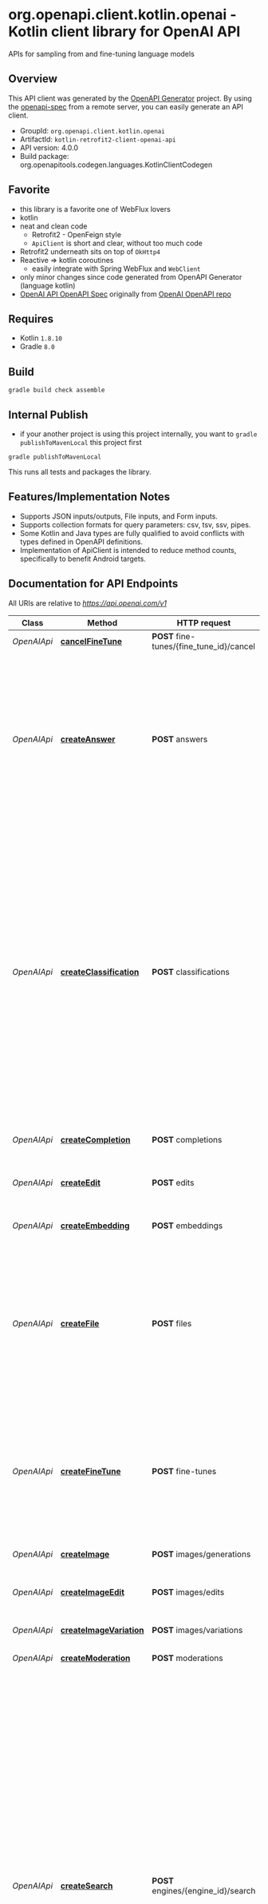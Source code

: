 # org.openapi.client.kotlin.openai - Kotlin client library for OpenAI API

APIs for sampling from and fine-tuning language models

## Overview
This API client was generated by the [OpenAPI Generator](https://openapi-generator.tech) project.  By using the [openapi-spec](https://github.com/OAI/OpenAPI-Specification) from a remote server, you can easily generate an API client.
- GroupId: `org.openapi.client.kotlin.openai`
- ArtifactId: `kotlin-retrofit2-client-openai-api`
- API version: 4.0.0
- Build package: org.openapitools.codegen.languages.KotlinClientCodegen

## Favorite
- this library is a favorite one of WebFlux lovers
- kotlin
- neat and clean code
  - Retrofit2 - OpenFeign style
  - `ApiClient` is short and clear, without too much code
- Retrofit2 underneath sits on top of `OkHttp4`
- Reactive => kotlin coroutines
  - easily integrate with Spring WebFlux and `WebClient`
- only minor changes since code generated from OpenAPI Generator (language kotlin)
- [OpenAI API OpenAPI Spec](https://github.com/openai/openai-openapi/blob/master/openapi.yaml) originally from [OpenAI OpenAPI repo](https://github.com/openai/openai-openapi/)

## Requires

* Kotlin `1.8.10`
* Gradle `8.0`

## Build

```
gradle build check assemble
```

## Internal Publish

- if your another project is using this project internally, you want to `gradle publishToMavenLocal` this project first
```
gradle publishToMavenLocal
```

This runs all tests and packages the library.

## Features/Implementation Notes

* Supports JSON inputs/outputs, File inputs, and Form inputs.
* Supports collection formats for query parameters: csv, tsv, ssv, pipes.
* Some Kotlin and Java types are fully qualified to avoid conflicts with types defined in OpenAPI definitions.
* Implementation of ApiClient is intended to reduce method counts, specifically to benefit Android targets.

<a name="documentation-for-api-endpoints"></a>
## Documentation for API Endpoints

All URIs are relative to *https://api.openai.com/v1*

Class | Method | HTTP request | Description
------------ | ------------- | ------------- | -------------
*OpenAIApi* | [**cancelFineTune**](docs/OpenAIApi.md#cancelfinetune) | **POST** fine-tunes/{fine_tune_id}/cancel | Immediately cancel a fine-tune job. 
*OpenAIApi* | [**createAnswer**](docs/OpenAIApi.md#createanswer) | **POST** answers | Answers the specified question using the provided documents and examples.  The endpoint first [searches](/docs/api-reference/searches) over provided documents or files to find relevant context. The relevant context is combined with the provided examples and question to create the prompt for [completion](/docs/api-reference/completions). 
*OpenAIApi* | [**createClassification**](docs/OpenAIApi.md#createclassification) | **POST** classifications | Classifies the specified `query` using provided examples.  The endpoint first [searches](/docs/api-reference/searches) over the labeled examples to select the ones most relevant for the particular query. Then, the relevant examples are combined with the query to construct a prompt to produce the final label via the [completions](/docs/api-reference/completions) endpoint.  Labeled examples can be provided via an uploaded `file`, or explicitly listed in the request using the `examples` parameter for quick tests and small scale use cases. 
*OpenAIApi* | [**createCompletion**](docs/OpenAIApi.md#createcompletion) | **POST** completions | Creates a completion for the provided prompt and parameters
*OpenAIApi* | [**createEdit**](docs/OpenAIApi.md#createedit) | **POST** edits | Creates a new edit for the provided input, instruction, and parameters
*OpenAIApi* | [**createEmbedding**](docs/OpenAIApi.md#createembedding) | **POST** embeddings | Creates an embedding vector representing the input text.
*OpenAIApi* | [**createFile**](docs/OpenAIApi.md#createfile) | **POST** files | Upload a file that contains document(s) to be used across various endpoints/features. Currently, the size of all the files uploaded by one organization can be up to 1 GB. Please contact us if you need to increase the storage limit. 
*OpenAIApi* | [**createFineTune**](docs/OpenAIApi.md#createfinetune) | **POST** fine-tunes | Creates a job that fine-tunes a specified model from a given dataset.  Response includes details of the enqueued job including job status and the name of the fine-tuned models once complete.  [Learn more about Fine-tuning](/docs/guides/fine-tuning) 
*OpenAIApi* | [**createImage**](docs/OpenAIApi.md#createimage) | **POST** images/generations | Creates an image given a prompt.
*OpenAIApi* | [**createImageEdit**](docs/OpenAIApi.md#createimageedit) | **POST** images/edits | Creates an edited or extended image given an original image and a prompt.
*OpenAIApi* | [**createImageVariation**](docs/OpenAIApi.md#createimagevariation) | **POST** images/variations | Creates a variation of a given image.
*OpenAIApi* | [**createModeration**](docs/OpenAIApi.md#createmoderation) | **POST** moderations | Classifies if text violates OpenAI's Content Policy
*OpenAIApi* | [**createSearch**](docs/OpenAIApi.md#createsearch) | **POST** engines/{engine_id}/search | The search endpoint computes similarity scores between provided query and documents. Documents can be passed directly to the API if there are no more than 200 of them.  To go beyond the 200 document limit, documents can be processed offline and then used for efficient retrieval at query time. When `file` is set, the search endpoint searches over all the documents in the given file and returns up to the `max_rerank` number of documents. These documents will be returned along with their search scores.  The similarity score is a positive score that usually ranges from 0 to 300 (but can sometimes go higher), where a score above 200 usually means the document is semantically similar to the query. 
*OpenAIApi* | [**deleteFile**](docs/OpenAIApi.md#deletefile) | **DELETE** files/{file_id} | Delete a file.
*OpenAIApi* | [**deleteModel**](docs/OpenAIApi.md#deletemodel) | **DELETE** models/{model} | Delete a fine-tuned model. You must have the Owner role in your organization.
*OpenAIApi* | [**downloadFile**](docs/OpenAIApi.md#downloadfile) | **GET** files/{file_id}/content | Returns the contents of the specified file
*OpenAIApi* | [**listEngines**](docs/OpenAIApi.md#listengines) | **GET** engines | Lists the currently available (non-finetuned) models, and provides basic information about each one such as the owner and availability.
*OpenAIApi* | [**listFiles**](docs/OpenAIApi.md#listfiles) | **GET** files | Returns a list of files that belong to the user's organization.
*OpenAIApi* | [**listFineTuneEvents**](docs/OpenAIApi.md#listfinetuneevents) | **GET** fine-tunes/{fine_tune_id}/events | Get fine-grained status updates for a fine-tune job. 
*OpenAIApi* | [**listFineTunes**](docs/OpenAIApi.md#listfinetunes) | **GET** fine-tunes | List your organization's fine-tuning jobs 
*OpenAIApi* | [**listModels**](docs/OpenAIApi.md#listmodels) | **GET** models | Lists the currently available models, and provides basic information about each one such as the owner and availability.
*OpenAIApi* | [**retrieveEngine**](docs/OpenAIApi.md#retrieveengine) | **GET** engines/{engine_id} | Retrieves a model instance, providing basic information about it such as the owner and availability.
*OpenAIApi* | [**retrieveFile**](docs/OpenAIApi.md#retrievefile) | **GET** files/{file_id} | Returns information about a specific file.
*OpenAIApi* | [**retrieveFineTune**](docs/OpenAIApi.md#retrievefinetune) | **GET** fine-tunes/{fine_tune_id} | Gets info about the fine-tune job.  [Learn more about Fine-tuning](/docs/guides/fine-tuning) 
*OpenAIApi* | [**retrieveModel**](docs/OpenAIApi.md#retrievemodel) | **GET** models/{model} | Retrieves a model instance, providing basic information about the model such as the owner and permissioning.


<a name="documentation-for-models"></a>
## Documentation for Models

 - [org.openapi.client.kotlin.openai.models.CreateAnswerRequest](docs/CreateAnswerRequest.md)
 - [org.openapi.client.kotlin.openai.models.CreateAnswerRequestStop](docs/CreateAnswerRequestStop.md)
 - [org.openapi.client.kotlin.openai.models.CreateAnswerResponse](docs/CreateAnswerResponse.md)
 - [org.openapi.client.kotlin.openai.models.CreateAnswerResponseSelectedDocumentsInner](docs/CreateAnswerResponseSelectedDocumentsInner.md)
 - [org.openapi.client.kotlin.openai.models.CreateClassificationRequest](docs/CreateClassificationRequest.md)
 - [org.openapi.client.kotlin.openai.models.CreateClassificationResponse](docs/CreateClassificationResponse.md)
 - [org.openapi.client.kotlin.openai.models.CreateClassificationResponseSelectedExamplesInner](docs/CreateClassificationResponseSelectedExamplesInner.md)
 - [org.openapi.client.kotlin.openai.models.CreateCompletionRequest](docs/CreateCompletionRequest.md)
 - [org.openapi.client.kotlin.openai.models.CreateCompletionRequestPrompt](docs/CreateCompletionRequestPrompt.md)
 - [org.openapi.client.kotlin.openai.models.CreateCompletionRequestStop](docs/CreateCompletionRequestStop.md)
 - [org.openapi.client.kotlin.openai.models.CreateCompletionResponse](docs/CreateCompletionResponse.md)
 - [org.openapi.client.kotlin.openai.models.CreateCompletionResponseChoicesInner](docs/CreateCompletionResponseChoicesInner.md)
 - [org.openapi.client.kotlin.openai.models.CreateCompletionResponseChoicesInnerLogprobs](docs/CreateCompletionResponseChoicesInnerLogprobs.md)
 - [org.openapi.client.kotlin.openai.models.CreateCompletionResponseUsage](docs/CreateCompletionResponseUsage.md)
 - [org.openapi.client.kotlin.openai.models.CreateEditRequest](docs/CreateEditRequest.md)
 - [org.openapi.client.kotlin.openai.models.CreateEditResponse](docs/CreateEditResponse.md)
 - [org.openapi.client.kotlin.openai.models.CreateEmbeddingRequest](docs/CreateEmbeddingRequest.md)
 - [org.openapi.client.kotlin.openai.models.CreateEmbeddingRequestInput](docs/CreateEmbeddingRequestInput.md)
 - [org.openapi.client.kotlin.openai.models.CreateEmbeddingResponse](docs/CreateEmbeddingResponse.md)
 - [org.openapi.client.kotlin.openai.models.CreateEmbeddingResponseDataInner](docs/CreateEmbeddingResponseDataInner.md)
 - [org.openapi.client.kotlin.openai.models.CreateEmbeddingResponseUsage](docs/CreateEmbeddingResponseUsage.md)
 - [org.openapi.client.kotlin.openai.models.CreateFineTuneRequest](docs/CreateFineTuneRequest.md)
 - [org.openapi.client.kotlin.openai.models.CreateImageRequest](docs/CreateImageRequest.md)
 - [org.openapi.client.kotlin.openai.models.CreateModerationRequest](docs/CreateModerationRequest.md)
 - [org.openapi.client.kotlin.openai.models.CreateModerationRequestInput](docs/CreateModerationRequestInput.md)
 - [org.openapi.client.kotlin.openai.models.CreateModerationResponse](docs/CreateModerationResponse.md)
 - [org.openapi.client.kotlin.openai.models.CreateModerationResponseResultsInner](docs/CreateModerationResponseResultsInner.md)
 - [org.openapi.client.kotlin.openai.models.CreateModerationResponseResultsInnerCategories](docs/CreateModerationResponseResultsInnerCategories.md)
 - [org.openapi.client.kotlin.openai.models.CreateModerationResponseResultsInnerCategoryScores](docs/CreateModerationResponseResultsInnerCategoryScores.md)
 - [org.openapi.client.kotlin.openai.models.CreateSearchRequest](docs/CreateSearchRequest.md)
 - [org.openapi.client.kotlin.openai.models.CreateSearchResponse](docs/CreateSearchResponse.md)
 - [org.openapi.client.kotlin.openai.models.CreateSearchResponseDataInner](docs/CreateSearchResponseDataInner.md)
 - [org.openapi.client.kotlin.openai.models.DeleteFileResponse](docs/DeleteFileResponse.md)
 - [org.openapi.client.kotlin.openai.models.DeleteModelResponse](docs/DeleteModelResponse.md)
 - [org.openapi.client.kotlin.openai.models.Engine](docs/Engine.md)
 - [org.openapi.client.kotlin.openai.models.FineTune](docs/FineTune.md)
 - [org.openapi.client.kotlin.openai.models.FineTuneEvent](docs/FineTuneEvent.md)
 - [org.openapi.client.kotlin.openai.models.ImagesResponse](docs/ImagesResponse.md)
 - [org.openapi.client.kotlin.openai.models.ImagesResponseDataInner](docs/ImagesResponseDataInner.md)
 - [org.openapi.client.kotlin.openai.models.ListEnginesResponse](docs/ListEnginesResponse.md)
 - [org.openapi.client.kotlin.openai.models.ListFilesResponse](docs/ListFilesResponse.md)
 - [org.openapi.client.kotlin.openai.models.ListFineTuneEventsResponse](docs/ListFineTuneEventsResponse.md)
 - [org.openapi.client.kotlin.openai.models.ListFineTunesResponse](docs/ListFineTunesResponse.md)
 - [org.openapi.client.kotlin.openai.models.ListModelsResponse](docs/ListModelsResponse.md)
 - [org.openapi.client.kotlin.openai.models.Model](docs/Model.md)
 - [org.openapi.client.kotlin.openai.models.OpenAIFile](docs/OpenAIFile.md)


<a name="documentation-for-authorization"></a>
## Documentation for Authorization

All endpoints do not require authorization.

